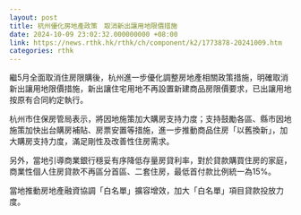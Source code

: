 ```yaml
---
layout: post
title: 杭州優化房地產政策　取消新出讓用地限價措施
date: 2024-10-09 23:02:32.000000000 +08:00
link: https://news.rthk.hk/rthk/ch/component/k2/1773878-20241009.htm
categories: rthk
---
```


繼5月全面取消住房限購後，杭州進一步優化調整房地產相關政策措施，明確取消新出讓用地限價措施，新出讓住宅用地不再設置新建商品房限價要求，已出讓用地按原有合同約定執行。

杭州市住保房管局表示，將因地施策加大購房支持力度；支持鼓勵各區、縣市因地施策加快出台購房補貼、房票安置等措施，進一步推動商品住房「以舊換新」，加大購房支持力度，滿足剛性及改善性住房需求。

另外，當地引導商業銀行穩妥有序降低存量房貸利率，對於貸款購買住房的家庭，商業性個人住房貸款不再區分首區、二套住房，最低首付款比例統一為15%。

當地推動房地產融資協調「白名單」擴容增效，加大「白名單」項目貸款投放力度。
